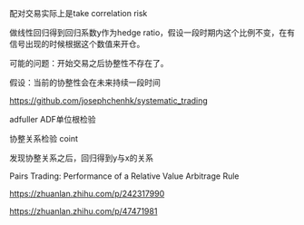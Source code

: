 配对交易实际上是take correlation risk

做线性回归得到回归系数y作为hedge ratio，假设一段时期内这个比例不变，在有信号出现的时候根据这个数值来开仓。

可能的问题：开始交易之后协整性不存在了。

假设：当前的协整性会在未来持续一段时间

https://github.com/josephchenhk/systematic_trading

adfuller ADF单位根检验

协整关系检验 coint

发现协整关系之后，回归得到y与x的关系

Pairs Trading: Performance of a Relative Value Arbitrage Rule

https://zhuanlan.zhihu.com/p/242317990

https://zhuanlan.zhihu.com/p/47471981

